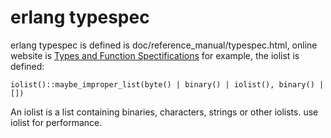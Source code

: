# erlang typespec
erlang typespec is defined is doc/reference_manual/typespec.html, online website is
[Types and Function Spectifications](http://erlang.org/doc/reference_manual/typespec.html)
for example, the iolist is defined:

```
iolist()::maybe_improper_list(byte() | binary() | iolist(), binary() | [])
```
An iolist is a list containing binaries, characters, strings or other iolists.
use iolist for performance.
